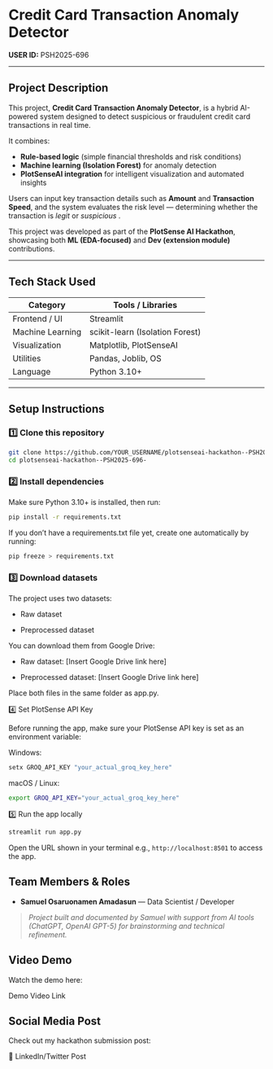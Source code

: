 # Credit Card Transaction Anomaly Detector

**USER ID:** PSH2025-696

---

## Project Description
This project, **Credit Card Transaction Anomaly Detector**, is a hybrid AI-powered system designed to detect suspicious or fraudulent credit card transactions in real time.

It combines:
- **Rule-based logic** (simple financial thresholds and risk conditions)
- **Machine learning (Isolation Forest)** for anomaly detection
- **PlotSenseAI integration** for intelligent visualization and automated insights

Users can input key transaction details such as **Amount** and **Transaction Speed**, and the system evaluates the risk level — determining whether the transaction is *legit* or *suspicious* .  

This project was developed as part of the **PlotSense AI Hackathon**, showcasing both **ML (EDA-focused)** and **Dev (extension module)** contributions.

---

## Tech Stack Used
| Category | Tools / Libraries |
|-----------|-------------------|
| Frontend / UI | Streamlit |
| Machine Learning | scikit-learn (Isolation Forest) |
| Visualization | Matplotlib, PlotSenseAI |
| Utilities | Pandas, Joblib, OS |
| Language | Python 3.10+ |

---

## Setup Instructions

### 1️⃣ Clone this repository
```bash
git clone https://github.com/YOUR_USERNAME/plotsenseai-hackathon--PSH2025-696-.git
cd plotsenseai-hackathon--PSH2025-696-
```
### 2️⃣ Install dependencies

Make sure Python 3.10+ is installed, then run:
```bash
pip install -r requirements.txt
```

If you don’t have a requirements.txt file yet, create one automatically by running:
```bash
pip freeze > requirements.txt
```

### 3️⃣ Download datasets

The project uses two datasets:

- Raw dataset

- Preprocessed dataset

You can download them from Google Drive:

- Raw dataset: [Insert Google Drive link here]

- Preprocessed dataset: [Insert Google Drive link here]

Place both files in the same folder as app.py.

4️⃣ Set PlotSense API Key

Before running the app, make sure your PlotSense API key is set as an environment variable:

Windows:
```bash
setx GROQ_API_KEY "your_actual_groq_key_here"
```

macOS / Linux:
```bash
export GROQ_API_KEY="your_actual_groq_key_here"
```

5️⃣ Run the app locally
```bash
streamlit run app.py
```

Open the URL shown in your terminal e.g., ```http://localhost:8501``` to access the app.

## Team Members & Roles

- **Samuel Osaruonamen Amadasun** — Data Scientist / Developer

> *Project built and documented by Samuel with support from AI tools (ChatGPT, OpenAI GPT-5) for brainstorming and technical refinement.*


## Video Demo

Watch the demo here:

Demo Video Link

## Social Media Post

Check out my hackathon submission post:

🔗 LinkedIn/Twitter Post


